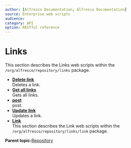 ```yaml
---
author: [Alfresco Documentation, Alfresco Documentation]
source: Enterprise web scripts
audience: 
category: API
option: RESTful reference
---
```


# Links

This section describes the Links web scripts within the `/org/alfresco/repository/links` package.

-   **[Delete link](../references/RESTful-LinksLinks-deletePost.md)**  
 Deletes a link.
-   **[Get all links](../references/RESTful-LinksLinksGet.md)**  
 Gets all links.
-   **[post](../references/RESTful-LinksLinksPost.md)**  
 post.
-   **[Update link](../references/RESTful-LinksLinksPut.md)**  
 Updates a link.
-   **[Link](../references/RESTful-Link.md)**  
 This section describes the Link web scripts within the `/org/alfresco/repository/links/link` package.

**Parent topic:**[Repository](../references/RESTful-Repository.md)

